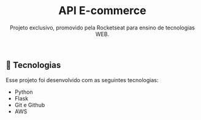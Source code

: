 <h1 align="center"> API E-commerce </h1>

<p align="center">
Projeto exclusivo, promovido pela Rocketseat para ensino de tecnologias WEB.
</p>

<br>

## 🚀 Tecnologias

Esse projeto foi desenvolvido com as seguintes tecnologias:

- Python
- Flask
- Git e Github
- AWS
